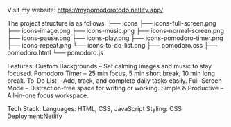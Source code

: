 Visit my website: https://mypomodorotodo.netlify.app/

The project structure is as follows:
├── icons
    ├── icons-full-screen.png
    ├── icons-image.png
    ├── icons-music.png
    ├── icons-normal-screen.png
    ├── icons-pause.png
    ├── icons-play.png
    ├── icons-pomodoro-timer.png
    ├── icons-repeat.png
    └── icons-to-do-list.png
├── pomodoro.css
├── pomodoro.html
└── pomodoro.js

Features: 
Custom Backgrounds – Set calming images and music to stay focused.
Pomodoro Timer – 25 min focus, 5 min short break, 10 min long break.
To-Do List – Add, track, and complete daily tasks easily.
Full-Screen Mode – Distraction-free space for writing or working.
Simple & Productive – All-in-one focus workspace.

Tech Stack: Languages: HTML, CSS, JavaScript 
Styling: CSS 
Deployment:Netlify
